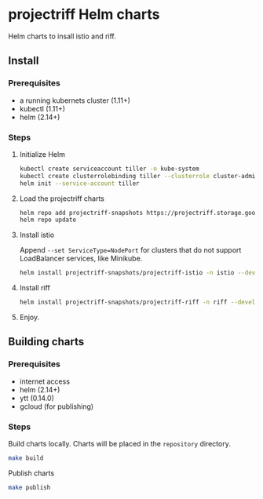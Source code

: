 # projectriff Helm charts

Helm charts to insall istio and riff.

## Install

### Prerequisites

- a running kubernets cluster (1.11+)
- kubectl (1.11+)
- helm (2.14+)

### Steps

1. Initialize Helm

   ```sh
   kubectl create serviceaccount tiller -n kube-system
   kubectl create clusterrolebinding tiller --clusterrole cluster-admin --serviceaccount kube-system:tiller
   helm init --service-account tiller
   ```

1. Load the projectriff charts

   ```sh
   helm repo add projectriff-snapshots https://projectriff.storage.googleapis.com/charts/snapshots
   helm repo update
   ```

1. Install istio

   Append `--set ServiceType=NodePort` for clusters that do not support LoadBalancer services, like Minikube.

   ```sh
   helm install projectriff-snapshots/projectriff-istio -n istio --devel
   ```

1. Install riff

   ```sh
   helm install projectriff-snapshots/projectriff-riff -n riff --devel
   ```

1. Enjoy.

## Building charts

### Prerequisites

- internet access
- helm (2.14+)
- ytt (0.14.0)
- gcloud (for publishing)

### Steps

Build charts locally. Charts will be placed in the `repository` directory.

```sh
make build
```

Publish charts

```sh
make publish
```
